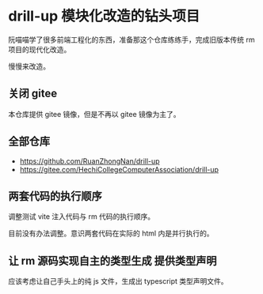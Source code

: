 # drill-up 模块化改造的钻头项目

阮喵喵学了很多前端工程化的东西，准备那这个仓库练练手，完成旧版本传统 rm 项目的现代化改造。

慢慢来改造。

## 关闭 gitee

本仓库提供 gitee 镜像，但是不再以 gitee 镜像为主了。

## 全部仓库

- https://github.com/RuanZhongNan/drill-up
- https://gitee.com/HechiCollegeComputerAssociation/drill-up

## 两套代码的执行顺序

调整测试 vite 注入代码与 rm 代码的执行顺序。

目前没有办法调整。意识两套代码在实际的 html 内是并行执行的。

## 让 rm 源码实现自主的类型生成 提供类型声明

应该考虑让自己手头上的纯 js 文件，生成出 typescript 类型声明文件。
